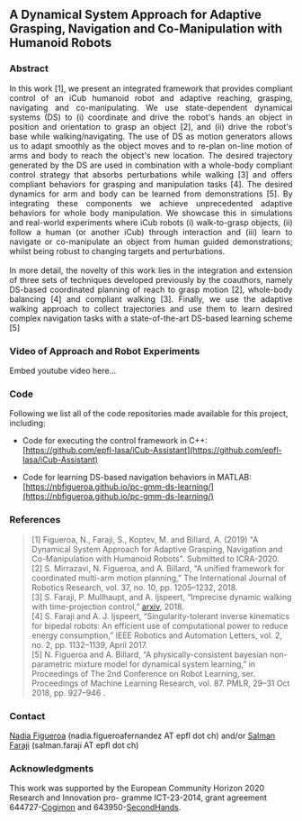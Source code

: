 ## A Dynamical System Approach for Adaptive Grasping, Navigation and Co-Manipulation with Humanoid Robots

### Abstract
<div style="text-align: justify">
In this work [1], we present an integrated framework that provides compliant control of an iCub humanoid robot and adaptive reaching, grasping, navigating and co-manipulating. We use state-dependent dynamical systems (DS) to (i) coordinate and drive the robot's hands an object in position and orientation to grasp an object [2], and (ii) drive the robot's base while walking/navigating. The use of DS as motion generators allows us to adapt smoothly as the object moves and to re-plan on-line motion of arms and body to reach the object's new location. The desired trajectory generated by the DS are used in combination with a whole-body compliant control strategy that absorbs perturbations while walking [3] and offers compliant behaviors for grasping and manipulation tasks [4]. The desired dynamics for arm and body can be learned from demonstrations [5].  By integrating these components we achieve unprecedented adaptive behaviors for whole body manipulation. We showcase this in simulations and real-world experiments where iCub robots  (i) walk-to-grasp objects, (ii) follow a human (or another iCub) through interaction and (iii) learn to navigate or co-manipulate an object from human guided demonstrations; whilst being robust to changing targets and perturbations.
</div>
<br>

<div style="text-align: justify">
In more detail, the novelty of this work lies in the integration and extension of three sets of
techniques developed previously by the coauthors, namely DS-based coordinated planning of reach to grasp motion
[2], whole-body balancing [4] and compliant walking [3]. Finally, we use the adaptive walking approach to collect
trajectories and use them to learn desired complex navigation
tasks with a state-of-the-art DS-based learning scheme [5]
</div>

### Video of Approach and Robot Experiments
Embed youtube video here...

### Code
Following we list all of the code repositories made available for this project, including:
- Code for executing the control framework in C++:  
[https://github.com/epfl-lasa/iCub-Assistant](https://github.com/epfl-lasa/iCub-Assistant)

- Code for learning DS-based navigation behaviors in MATLAB:  
[https://nbfigueroa.github.io/pc-gmm-ds-learning/](https://nbfigueroa.github.io/pc-gmm-ds-learning/)



### References
> [1] Figueroa, N., Faraji, S., Koptev, M. and Billard, A. (2019) "A Dynamical System Approach for Adaptive Grasping, Navigation and Co-Manipulation with Humanoid Robots". Submitted to ICRA-2020.    
> [2] S. Mirrazavi, N. Figueroa, and A. Billard, “A unified framework for coordinated multi-arm motion planning,” The International Journal of Robotics Research, vol. 37, no. 10, pp. 1205–1232, 2018.   
> [3] S. Faraji, P. Mullhaupt, and A. Ijspeert, “Imprecise dynamic walking with time-projection control,” [arxiv](https://infoscience.epfl.ch/record/260430?ln=en), 2018.   
> [4] S. Faraji and A. J. Ijspeert, “Singularity-tolerant inverse kinematics for bipedal robots: An efficient use of computational power to reduce energy consumption,” IEEE Robotics and Automation Letters, vol. 2, no. 2, pp. 1132–1139, April 2017.  
> [5] N. Figueroa and A. Billard, “A physically-consistent bayesian non-parametric mixture model for dynamical system learning,” in Proceedings of The 2nd Conference on Robot Learning, ser. Proceedings of Machine Learning Research, vol. 87. PMLR, 29–31 Oct 2018, pp. 927–946 . 

### Contact 
[Nadia Figueroa](http://lasa.epfl.ch/people/member.php?SCIPER=238387) (nadia.figueroafernandez AT epfl dot ch) and/or [Salman Faraji](https://salmanfaraji.github.io/) (salman.faraji AT epfl dot ch)

### Acknowledgments
This work was supported by the European Community Horizon 2020 Research and Innovation pro-
gramme ICT-23-2014, grant agreement 644727-[Cogimon](https://cogimon.eu/cognitive-interaction-motion-cogimon) and
643950-[SecondHands](https://secondhands.eu/).

 
